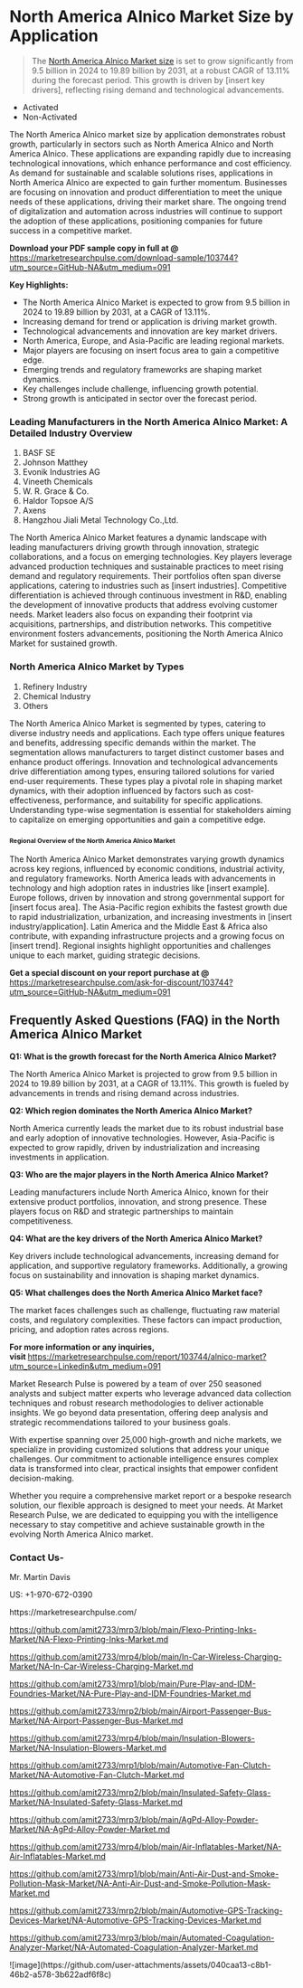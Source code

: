 <h1>North America Alnico Market&nbsp;Size by Application</h1><blockquote><p>The <a href="https://marketresearchpulse.com/download-sample/103744?utm_source=GitHub-NA&amp;utm_medium=091">North America Alnico Market size</a> is set to grow significantly from 9.5 billion in 2024 to 19.89 billion by 2031, at a robust CAGR of 13.11% during the forecast period. This growth is driven by [insert key drivers], reflecting rising demand and technological advancements.</p></blockquote><ul><li>Activated<li> Non-Activated</li></ul><p>The North America Alnico market size by application demonstrates robust growth, particularly in sectors such as North America Alnico and North America Alnico. These applications are expanding rapidly due to increasing technological innovations, which enhance performance and cost efficiency. As demand for sustainable and scalable solutions rises, applications in North America Alnico are expected to gain further momentum. Businesses are focusing on innovation and product differentiation to meet the unique needs of these applications, driving their market share. The ongoing trend of digitalization and automation across industries will continue to support the adoption of these applications, positioning companies for future success in a competitive market.</p><p><strong>Download your PDF sample copy in full at @ </strong><a href="https://marketresearchpulse.com/download-sample/103744?utm_source=GitHub-NA&amp;utm_medium=091">https://marketresearchpulse.com/download-sample/103744?utm_source=GitHub-NA&amp;utm_medium=091</a></p><p><strong>Key Highlights: </strong></p><ul><li>The North America Alnico Market is expected to grow from 9.5 billion in 2024 to 19.89 billion by 2031, at a CAGR of 13.11%.</li><li>Increasing demand for trend or application is driving market growth.</li><li>Technological advancements and innovation are key market drivers.</li><li>North America, Europe, and Asia-Pacific are leading regional markets.</li><li>Major players are focusing on insert focus area to gain a competitive edge.</li><li>Emerging trends and regulatory frameworks are shaping market dynamics.</li><li>Key challenges include challenge, influencing growth potential.</li><li>Strong growth is anticipated in sector over the forecast period.</li></ul><h3>Leading Manufacturers in the North America Alnico Market: A Detailed Industry Overview</h3><ol><li>BASF SE</li><li>Johnson Matthey</li><li>Evonik Industries AG</li><li>Vineeth Chemicals</li><li>W. R. Grace & Co.</li><li>Haldor Topsoe A/S</li><li>Axens</li><li>Hangzhou Jiali Metal Technology Co.,Ltd.</li></ol><div class="flex max-w-full flex-col flex-grow"><div class="min-h-8 text-message flex w-full flex-col items-end gap-2 whitespace-normal break-words [.text-message+&amp;]:mt-5" dir="auto" data-message-author-role="assistant" data-message-id="fd8432e4-4910-450d-b182-61b7bfb0a01f" data-message-model-slug="gpt-4o"><div class="flex w-full flex-col gap-1 empty:hidden first:pt-[3px]"><div class="markdown prose w-full break-words dark:prose-invert light"><p>The North America Alnico Market features a dynamic landscape with leading manufacturers driving growth through innovation, strategic collaborations, and a focus on emerging technologies. Key players leverage advanced production techniques and sustainable practices to meet rising demand and regulatory requirements. Their portfolios often span diverse applications, catering to industries such as [insert industries]. Competitive differentiation is achieved through continuous investment in R&amp;D, enabling the development of innovative products that address evolving customer needs. Market leaders also focus on expanding their footprint via acquisitions, partnerships, and distribution networks. This competitive environment fosters advancements, positioning the North America Alnico Market for sustained growth.</p></div></div></div></div><h3>North America Alnico Market by Types</h3><ol><li>Refinery Industry<li> Chemical Industry<li> Others</li></ol><div class="flex max-w-full flex-col flex-grow"><div class="min-h-8 text-message flex w-full flex-col items-end gap-2 whitespace-normal break-words [.text-message+&amp;]:mt-5" dir="auto" data-message-author-role="assistant" data-message-id="084470be-0bb7-4664-bddf-5156b4f41249" data-message-model-slug="gpt-4o-mini"><div class="flex w-full flex-col gap-1 empty:hidden first:pt-[3px]"><div class="markdown prose w-full break-words dark:prose-invert light"><p>The North America Alnico Market is segmented by types, catering to diverse industry needs and applications. Each type offers unique features and benefits, addressing specific demands within the market. The segmentation allows manufacturers to target distinct customer bases and enhance product offerings. Innovation and technological advancements drive differentiation among types, ensuring tailored solutions for varied end-user requirements. These types play a pivotal role in shaping market dynamics, with their adoption influenced by factors such as cost-effectiveness, performance, and suitability for specific applications. Understanding type-wise segmentation is essential for stakeholders aiming to capitalize on emerging opportunities and gain a competitive edge.</p></div></div></div></div><h3><span style="font-size: 11px;">Regional Overview of the North America Alnico Market</span></h3><div class="flex max-w-full flex-col flex-grow"><div class="min-h-8 text-message flex w-full flex-col items-end gap-2 whitespace-normal break-words [.text-message+&amp;]:mt-5" dir="auto" data-message-author-role="assistant" data-message-id="e9038762-ce64-4e30-91c9-9bd413514231" data-message-model-slug="gpt-4o-mini"><div class="flex w-full flex-col gap-1 empty:hidden first:pt-[3px]"><div class="markdown prose w-full break-words dark:prose-invert light"><p>The North America Alnico Market demonstrates varying growth dynamics across key regions, influenced by economic conditions, industrial activity, and regulatory frameworks. North America leads with advancements in technology and high adoption rates in industries like [insert example]. Europe follows, driven by innovation and strong governmental support for [insert focus area]. The Asia-Pacific region exhibits the fastest growth due to rapid industrialization, urbanization, and increasing investments in [insert industry/application]. Latin America and the Middle East &amp; Africa also contribute, with expanding infrastructure projects and a growing focus on [insert trend]. Regional insights highlight opportunities and challenges unique to each market, guiding strategic decisions.</p></div></div></div></div><p><strong>Get a special discount on your report purchase at @ </strong><a href="https://marketresearchpulse.com/ask-for-discount/103744?utm_source=GitHub-NA&amp;utm_medium=091">https://marketresearchpulse.com/ask-for-discount/103744?utm_source=GitHub-NA&amp;utm_medium=091</a></p><h2>Frequently Asked Questions (FAQ) in the North America Alnico Market</h2><p><strong>Q1: What is the growth forecast for the North America Alnico Market?</strong></p><p>The North America Alnico Market is projected to grow from 9.5 billion in 2024 to 19.89 billion by 2031, at a CAGR of 13.11%. This growth is fueled by advancements in trends and rising demand across industries.</p><p><strong>Q2: Which region dominates the North America Alnico Market?</strong></p><p>North America currently leads the market due to its robust industrial base and early adoption of innovative technologies. However, Asia-Pacific is expected to grow rapidly, driven by industrialization and increasing investments in application.</p><p><strong>Q3: Who are the major players in the North America Alnico Market?</strong></p><p>Leading manufacturers include North America Alnico, known for their extensive product portfolios, innovation, and strong presence. These players focus on R&amp;D and strategic partnerships to maintain competitiveness.</p><p><strong>Q4: What are the key drivers of the North America Alnico Market?</strong></p><p>Key drivers include technological advancements, increasing demand for application, and supportive regulatory frameworks. Additionally, a growing focus on sustainability and innovation is shaping market dynamics.</p><p><strong>Q5: What challenges does the North America Alnico Market face?</strong></p><p>The market faces challenges such as challenge, fluctuating raw material costs, and regulatory complexities. These factors can impact production, pricing, and adoption rates across regions.</p><p><strong>For more information or any inquiries, visit&nbsp;</strong><a href="https://marketresearchpulse.com/report/103744/alnico-market?utm_source=Linkedin&utm_medium=091">https://marketresearchpulse.com/report/103744/alnico-market?utm_source=Linkedin&utm_medium=091</a></p><p>Market Research Pulse is powered by a team of over 250 seasoned analysts and subject matter experts who leverage advanced data collection techniques and robust research methodologies to deliver actionable insights. We go beyond data presentation, offering deep analysis and strategic recommendations tailored to your business goals.</p><p>With expertise spanning over 25,000 high-growth and niche markets, we specialize in providing customized solutions that address your unique challenges. Our commitment to actionable intelligence ensures complex data is transformed into clear, practical insights that empower confident decision-making.</p><p>Whether you require a comprehensive market report or a bespoke research solution, our flexible approach is designed to meet your needs. At Market Research Pulse, we are dedicated to equipping you with the intelligence necessary to stay competitive and achieve sustainable growth in the evolving North America Alnico market.</p><h3><strong>Contact Us-</strong></h3><p>Mr. Martin Davis</p><p>US: +1-970-672-0390</p><p>https://marketresearchpulse.com/</p><p><a href="https://github.com/amit2733/mrp3/blob/main/Flexo-Printing-Inks-Market/NA-Flexo-Printing-Inks-Market.md">https://github.com/amit2733/mrp3/blob/main/Flexo-Printing-Inks-Market/NA-Flexo-Printing-Inks-Market.md</a></p><p><a href="https://github.com/amit2733/mrp4/blob/main/In-Car-Wireless-Charging-Market/NA-In-Car-Wireless-Charging-Market.md">https://github.com/amit2733/mrp4/blob/main/In-Car-Wireless-Charging-Market/NA-In-Car-Wireless-Charging-Market.md</a></p><p><a href="https://github.com/amit2733/mrp1/blob/main/Pure-Play-and-IDM-Foundries-Market/NA-Pure-Play-and-IDM-Foundries-Market.md">https://github.com/amit2733/mrp1/blob/main/Pure-Play-and-IDM-Foundries-Market/NA-Pure-Play-and-IDM-Foundries-Market.md</a></p><p><a href="https://github.com/amit2733/mrp2/blob/main/Airport-Passenger-Bus-Market/NA-Airport-Passenger-Bus-Market.md">https://github.com/amit2733/mrp2/blob/main/Airport-Passenger-Bus-Market/NA-Airport-Passenger-Bus-Market.md</a></p><p><a href="https://github.com/amit2733/mrp4/blob/main/Insulation-Blowers-Market/NA-Insulation-Blowers-Market.md">https://github.com/amit2733/mrp4/blob/main/Insulation-Blowers-Market/NA-Insulation-Blowers-Market.md</a></p><p><a href="https://github.com/amit2733/mrp1/blob/main/Automotive-Fan-Clutch-Market/NA-Automotive-Fan-Clutch-Market.md">https://github.com/amit2733/mrp1/blob/main/Automotive-Fan-Clutch-Market/NA-Automotive-Fan-Clutch-Market.md</a></p><p><a href="https://github.com/amit2733/mrp2/blob/main/Insulated-Safety-Glass-Market/NA-Insulated-Safety-Glass-Market.md">https://github.com/amit2733/mrp2/blob/main/Insulated-Safety-Glass-Market/NA-Insulated-Safety-Glass-Market.md</a></p><p><a href="https://github.com/amit2733/mrp3/blob/main/AgPd-Alloy-Powder-Market/NA-AgPd-Alloy-Powder-Market.md">https://github.com/amit2733/mrp3/blob/main/AgPd-Alloy-Powder-Market/NA-AgPd-Alloy-Powder-Market.md</a></p><p><a href="https://github.com/amit2733/mrp4/blob/main/Air-Inflatables-Market/NA-Air-Inflatables-Market.md">https://github.com/amit2733/mrp4/blob/main/Air-Inflatables-Market/NA-Air-Inflatables-Market.md</a></p><p><a href="https://github.com/amit2733/mrp1/blob/main/Anti-Air-Dust-and-Smoke-Pollution-Mask-Market/NA-Anti-Air-Dust-and-Smoke-Pollution-Mask-Market.md">https://github.com/amit2733/mrp1/blob/main/Anti-Air-Dust-and-Smoke-Pollution-Mask-Market/NA-Anti-Air-Dust-and-Smoke-Pollution-Mask-Market.md</a></p><p><a href="https://github.com/amit2733/mrp2/blob/main/Automotive-GPS-Tracking-Devices-Market/NA-Automotive-GPS-Tracking-Devices-Market.md">https://github.com/amit2733/mrp2/blob/main/Automotive-GPS-Tracking-Devices-Market/NA-Automotive-GPS-Tracking-Devices-Market.md</a></p><p><a href="https://github.com/amit2733/mrp3/blob/main/Automated-Coagulation-Analyzer-Market/NA-Automated-Coagulation-Analyzer-Market.md">https://github.com/amit2733/mrp3/blob/main/Automated-Coagulation-Analyzer-Market/NA-Automated-Coagulation-Analyzer-Market.md</a></p>
![image](https://github.com/user-attachments/assets/040caa13-c8b1-46b2-a578-3b622adf6f8c)
